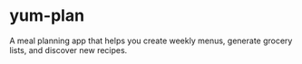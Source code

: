 # yum-plan
A meal planning app that helps you create weekly menus, generate grocery lists, and discover new recipes.
